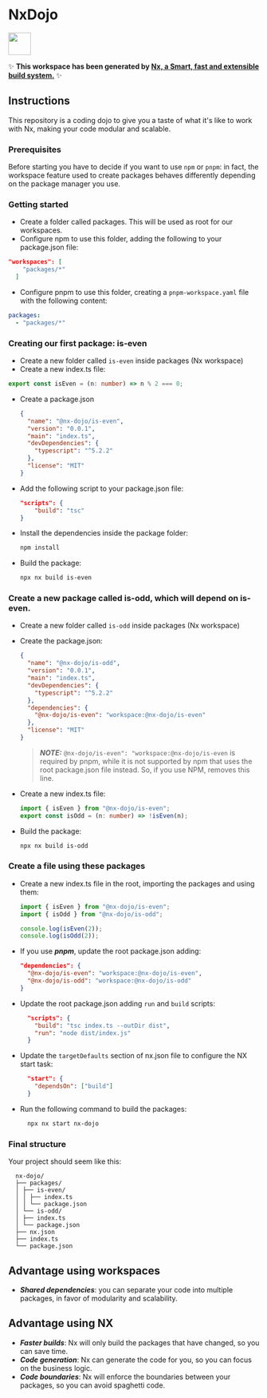 # NxDojo

<a alt="Nx logo" href="https://nx.dev" target="_blank" rel="noreferrer"><img src="https://raw.githubusercontent.com/nrwl/nx/master/images/nx-logo.png" width="45"></a>

✨ **This workspace has been generated by [Nx, a Smart, fast and extensible build system.](https://nx.dev)** ✨

## Instructions

This repository is a coding dojo to give you a taste of what it's like to work with Nx, making your code modular and scalable.

### Prerequisites

Before starting you have to decide if you want to use `npm` or `pnpm`: in fact, the workspace feature used to create packages behaves differently depending on the package manager you use.

### Getting started

- Create a folder called packages. This will be used as root for our workspaces.
- Configure npm to use this folder, adding the following to your package.json file:

```json
"workspaces": [
    "packages/*"
  ]
```

- Configure pnpm to use this folder, creating a `pnpm-workspace.yaml` file with the following content:

```yaml
packages:
  - "packages/*"
```

### Creating our first package: is-even

- Create a new folder called `is-even` inside packages (Nx workspace)
- Create a new index.ts file:

```ts
export const isEven = (n: number) => n % 2 === 0;
```

- Create a package.json
  ```json
  {
    "name": "@nx-dojo/is-even",
    "version": "0.0.1",
    "main": "index.ts",
    "devDependencies": {
      "typescript": "^5.2.2"
    },
    "license": "MIT"
  }
  ```
- Add the following script to your package.json file:
  ```json
  "scripts": {
      "build": "tsc"
  }
  ```
- Install the dependencies inside the package folder:
  ```bash
  npm install
  ```
- Build the package:
  ```bash
  npx nx build is-even
  ```

### Create a new package called is-odd, which will depend on is-even.

- Create a new folder called `is-odd` inside packages (Nx workspace)
- Create the package.json:
  ```json
  {
    "name": "@nx-dojo/is-odd",
    "version": "0.0.1",
    "main": "index.ts",
    "devDependencies": {
      "typescript": "^5.2.2"
    },
    "dependencies": {
      "@nx-dojo/is-even": "workspace:@nx-dojo/is-even"
    },
    "license": "MIT"
  }
  ```
  > **_NOTE:_** `@nx-dojo/is-even": "workspace:@nx-dojo/is-even` is required by pnpm, while it is not supported by npm that uses the root package.json file instead.
  > So, if you use NPM, removes this line.
- Create a new index.ts file:

  ```ts
  import { isEven } from "@nx-dojo/is-even";
  export const isOdd = (n: number) => !isEven(n);
  ```

- Build the package:
  ```bash
  npx nx build is-odd
  ```

### Create a file using these packages

- Create a new index.ts file in the root, importing the packages and using them:

  ```ts
  import { isEven } from "@nx-dojo/is-even";
  import { isOdd } from "@nx-dojo/is-odd";

  console.log(isEven(2));
  console.log(isOdd(2));
  ```

- If you use **_pnpm_**, update the root package.json adding:

  ```json
  "dependencies": {
    "@nx-dojo/is-even": "workspace:@nx-dojo/is-even",
    "@nx-dojo/is-odd": "workspace:@nx-dojo/is-odd"
  }
  ```

- Update the root package.json adding `run` and `build` scripts:

  ```json
    "scripts": {
      "build": "tsc index.ts --outDir dist",
      "run": "node dist/index.js"
    }

  ```

- Update the `targetDefaults` section of nx.json file to configure the NX start task:

  ```json
    "start": {
      "dependsOn": ["build"]
    }
  ```

- Run the following command to build the packages:
  ```bash
    npx nx start nx-dojo
  ```

### Final structure

Your project should seem like this:

```
  nx-dojo/
  ├── packages/
  │ ├── is-even/
  │ │ ├── index.ts
  │ │ └── package.json
  │ └── is-odd/
  │ ├── index.ts
  │ └── package.json
  ├── nx.json
  ├── index.ts
  └── package.json
```

## Advantage using workspaces

- **_Shared dependencies_**: you can separate your code into multiple packages, in favor of modularity and scalability.

## Advantage using NX

- **_Faster builds_**: Nx will only build the packages that have changed, so you can save time.
- **_Code generation_**: Nx can generate the code for you, so you can focus on the business logic.
- **_Code boundaries_**: Nx will enforce the boundaries between your packages, so you can avoid spaghetti code.
